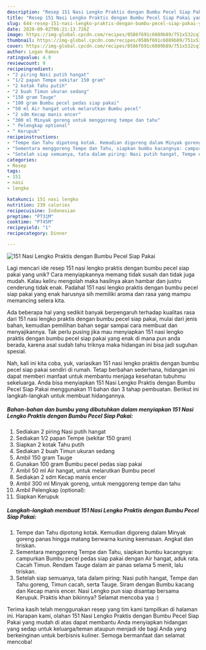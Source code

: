 ```yaml
---
description: "Resep 151 Nasi Lengko Praktis dengan Bumbu Pecel Siap Pakai yang Enak Banget"
title: "Resep 151 Nasi Lengko Praktis dengan Bumbu Pecel Siap Pakai yang Enak Banget"
slug: 644-resep-151-nasi-lengko-praktis-dengan-bumbu-pecel-siap-pakai-yang-enak-banget
date: 2020-09-02T06:21:13.726Z
image: https://img-global.cpcdn.com/recipes/0586f691c6089b89/751x532cq70/151-nasi-lengko-praktis-dengan-bumbu-pecel-siap-pakai-foto-resep-utama.jpg
thumbnail: https://img-global.cpcdn.com/recipes/0586f691c6089b89/751x532cq70/151-nasi-lengko-praktis-dengan-bumbu-pecel-siap-pakai-foto-resep-utama.jpg
cover: https://img-global.cpcdn.com/recipes/0586f691c6089b89/751x532cq70/151-nasi-lengko-praktis-dengan-bumbu-pecel-siap-pakai-foto-resep-utama.jpg
author: Logan Ramos
ratingvalue: 4.9
reviewcount: 9
recipeingredient:
- "2 piring Nasi putih hangat"
- "1/2 papan Tempe sekitar 150 gram"
- "2 kotak Tahu putih"
- "2 buah Timun ukuran sedang"
- "150 gram Tauge"
- "100 gram Bumbu pecel pedas siap pakai"
- "50 ml Air hangat untuk melarutkan Bumbu pecel"
- "2 sdm Kecap manis encer"
- "300 ml Minyak goreng untuk menggoreng tempe dan tahu"
- " Pelengkap optional"
- " Kerupuk"
recipeinstructions:
- "Tempe dan Tahu dipotong kotak. Kemudian digoreng dalam Minyak goreng panas hingga matang berwarna kuning keemasan. Angkat dan tiriskan."
- "Sementara menggoreng Tempe dan Tahu, siapkan bumbu kacangnya: campurkan Bumbu pecel pedas siap pakai dengan Air hangat, aduk rata. Cacah Timun. Rendam Tauge dalam air panas selama 5 menit, lalu tiriskan."
- "Setelah siap semuanya, tata dalam piring: Nasi putih hangat, Tempe dan Tahu goreng, Timun cacah, serta Tauge. Siram dengan Bumbu kacang dan Kecap manis encer. Nasi Lengko pun siap disantap bersama Kerupuk. Praktis khan bikinnya? Selamat mencoba yaa :)"
categories:
- Resep
tags:
- 151
- nasi
- lengko

katakunci: 151 nasi lengko 
nutrition: 239 calories
recipecuisine: Indonesian
preptime: "PT31M"
cooktime: "PT45M"
recipeyield: "1"
recipecategory: Dinner

---
```



![151 Nasi Lengko Praktis dengan Bumbu Pecel Siap Pakai](https://img-global.cpcdn.com/recipes/0586f691c6089b89/751x532cq70/151-nasi-lengko-praktis-dengan-bumbu-pecel-siap-pakai-foto-resep-utama.jpg)

Lagi mencari ide resep 151 nasi lengko praktis dengan bumbu pecel siap pakai yang unik? Cara menyiapkannya memang tidak susah dan tidak juga mudah. Kalau keliru mengolah maka hasilnya akan hambar dan justru cenderung tidak enak. Padahal 151 nasi lengko praktis dengan bumbu pecel siap pakai yang enak harusnya sih memiliki aroma dan rasa yang mampu memancing selera kita.



Ada beberapa hal yang sedikit banyak berpengaruh terhadap kualitas rasa dari 151 nasi lengko praktis dengan bumbu pecel siap pakai, mulai dari jenis bahan, kemudian pemilihan bahan segar sampai cara membuat dan menyajikannya. Tak perlu pusing jika mau menyiapkan 151 nasi lengko praktis dengan bumbu pecel siap pakai yang enak di mana pun anda berada, karena asal sudah tahu triknya maka hidangan ini bisa jadi suguhan spesial.


Nah, kali ini kita coba, yuk, variasikan 151 nasi lengko praktis dengan bumbu pecel siap pakai sendiri di rumah. Tetap berbahan sederhana, hidangan ini dapat memberi manfaat untuk membantu menjaga kesehatan tubuhmu sekeluarga. Anda bisa menyiapkan 151 Nasi Lengko Praktis dengan Bumbu Pecel Siap Pakai menggunakan 11 bahan dan 3 tahap pembuatan. Berikut ini langkah-langkah untuk membuat hidangannya.

<!--inarticleads1-->

##### Bahan-bahan dan bumbu yang dibutuhkan dalam menyiapkan 151 Nasi Lengko Praktis dengan Bumbu Pecel Siap Pakai:

1. Sediakan 2 piring Nasi putih hangat
1. Sediakan 1/2 papan Tempe (sekitar 150 gram)
1. Siapkan 2 kotak Tahu putih
1. Sediakan 2 buah Timun ukuran sedang
1. Ambil 150 gram Tauge
1. Gunakan 100 gram Bumbu pecel pedas siap pakai
1. Ambil 50 ml Air hangat, untuk melarutkan Bumbu pecel
1. Sediakan 2 sdm Kecap manis encer
1. Ambil 300 ml Minyak goreng, untuk menggoreng tempe dan tahu
1. Ambil  Pelengkap (optional):
1. Siapkan  Kerupuk




<!--inarticleads2-->

##### Langkah-langkah membuat 151 Nasi Lengko Praktis dengan Bumbu Pecel Siap Pakai:

1. Tempe dan Tahu dipotong kotak. Kemudian digoreng dalam Minyak goreng panas hingga matang berwarna kuning keemasan. Angkat dan tiriskan.
1. Sementara menggoreng Tempe dan Tahu, siapkan bumbu kacangnya: campurkan Bumbu pecel pedas siap pakai dengan Air hangat, aduk rata. Cacah Timun. Rendam Tauge dalam air panas selama 5 menit, lalu tiriskan.
1. Setelah siap semuanya, tata dalam piring: Nasi putih hangat, Tempe dan Tahu goreng, Timun cacah, serta Tauge. Siram dengan Bumbu kacang dan Kecap manis encer. Nasi Lengko pun siap disantap bersama Kerupuk. Praktis khan bikinnya? Selamat mencoba yaa :)




Terima kasih telah menggunakan resep yang tim kami tampilkan di halaman ini. Harapan kami, olahan 151 Nasi Lengko Praktis dengan Bumbu Pecel Siap Pakai yang mudah di atas dapat membantu Anda menyiapkan hidangan yang sedap untuk keluarga/teman ataupun menjadi ide bagi Anda yang berkeinginan untuk berbisnis kuliner. Semoga bermanfaat dan selamat mencoba!
